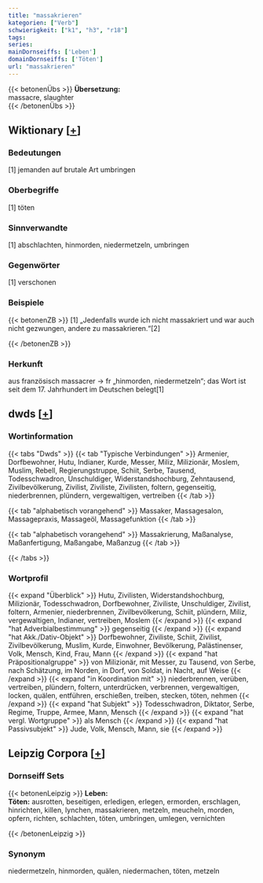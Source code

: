 ```yaml
---
title: "massakrieren"
kategorien: ["Verb"]
schwierigkeit: ["k1", "h3", "r18"]
tags:
series:
mainDornseiffs: ['Leben']
domainDornseiffs: ['Töten']
url: "massakrieren"
---
```


{{< betonenÜbs >}}
**Übersetzung:**  
massacre, slaughter  
{{< /betonenÜbs >}}

## Wiktionary [[+](https://de.wiktionary.org/wiki/massakrieren)]

### Bedeutungen
[1] jemanden auf brutale Art umbringen  

### Oberbegriffe
[1] töten  

### Sinnverwandte
[1] abschlachten, hinmorden, niedermetzeln, umbringen  

### Gegenwörter
[1] verschonen  

### Beispiele
{{< betonenZB >}}
[1] „Jedenfalls wurde ich nicht massakriert und war auch nicht gezwungen, andere zu massakrieren.“[2]  

{{< /betonenZB >}}
### Herkunft
aus französisch massacrer → fr „hinmorden, niedermetzeln“; das Wort ist seit dem 17. Jahrhundert im Deutschen belegt[1]  



## dwds [[+](https://www.dwds.de/wb/massakrieren)]

### Wortinformation
{{< tabs "Dwds" >}}
{{< tab "Typische Verbindungen" >}}
Armenier, Dorfbewohner, Hutu, Indianer, Kurde, Messer, Miliz, Milizionär, Moslem, Muslim, Rebell, Regierungstruppe, Schiit, Serbe, Tausend, Todesschwadron, Unschuldiger, Widerstandshochburg, Zehntausend, Zivilbevölkerung, Zivilist, Ziviliste, Zivilisten, foltern, gegenseitig, niederbrennen, plündern, vergewaltigen, vertreiben
{{< /tab >}}

{{< tab "alphabetisch vorangehend" >}}
Massaker, Massagesalon, Massagepraxis, Massageöl, Massagefunktion
{{< /tab >}}

{{< tab "alphabetisch vorangehend" >}}
Massakrierung, Maßanalyse, Maßanfertigung, Maßangabe, Maßanzug
{{< /tab >}}

{{< /tabs >}}

### Wortprofil
{{< expand "Überblick" >}} Hutu, Zivilisten, Widerstandshochburg, Milizionär, Todesschwadron, Dorfbewohner, Ziviliste, Unschuldiger, Zivilist, foltern, Armenier, niederbrennen, Zivilbevölkerung, Schiit, plündern, Miliz, vergewaltigen, Indianer, vertreiben, Moslem {{< /expand >}}
{{< expand "hat Adverbialbestimmung" >}} gegenseitig {{< /expand >}}
{{< expand "hat Akk./Dativ-Objekt" >}} Dorfbewohner, Ziviliste, Schiit, Zivilist, Zivilbevölkerung, Muslim, Kurde, Einwohner, Bevölkerung, Palästinenser, Volk, Mensch, Kind, Frau, Mann {{< /expand >}}
{{< expand "hat Präpositionalgruppe" >}} von Milizionär, mit Messer, zu Tausend, von Serbe, nach Schätzung, im Norden, in Dorf, von Soldat, in Nacht, auf Weise {{< /expand >}}
{{< expand "in Koordination mit" >}} niederbrennen, verüben, vertreiben, plündern, foltern, unterdrücken, verbrennen, vergewaltigen, locken, quälen, entführen, erschießen, treiben, stecken, töten, nehmen {{< /expand >}}
{{< expand "hat Subjekt" >}} Todesschwadron, Diktator, Serbe, Regime, Truppe, Armee, Mann, Mensch {{< /expand >}}
{{< expand "hat vergl. Wortgruppe" >}} als Mensch {{< /expand >}}
{{< expand "hat Passivsubjekt" >}} Jude, Volk, Mensch, Mann, sie {{< /expand >}}

## Leipzig Corpora [[+](https://corpora.uni-leipzig.de/en/res?word=massakrieren&corpusId=deu_newscrawl-public_2018)]

### Dornseiff Sets
{{< betonenLeipzig >}}
**Leben:**  
**Töten:** ausrotten, beseitigen, erledigen, erlegen, ermorden, erschlagen, hinrichten, killen, lynchen, massakrieren, metzeln, meucheln, morden, opfern, richten, schlachten, töten, umbringen, umlegen, vernichten  

{{< /betonenLeipzig >}}

### Synonym
niedermetzeln, hinmorden, quälen, niedermachen, töten, metzeln

